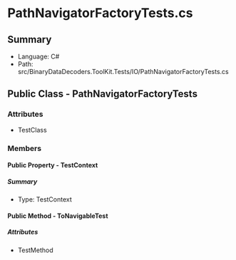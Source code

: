 ﻿# PathNavigatorFactoryTests.cs

## Summary

* Language: C#
* Path: src/BinaryDataDecoders.ToolKit.Tests/IO/PathNavigatorFactoryTests.cs

## Public Class - PathNavigatorFactoryTests

### Attributes

 - TestClass

### Members

#### Public Property - TestContext

##### Summary

 * Type: TestContext 

#### Public Method - ToNavigableTest

##### Attributes

 - TestMethod


